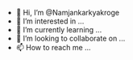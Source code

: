 - 👋 Hi, I’m @Namjankarkyakroge
- 👀 I’m interested in ...
- 🌱 I’m currently learning ...
- 💞️ I’m looking to collaborate on ...
- 📫 How to reach me ...

<!---
Namjankarkyakroge/Namjankarkyakroge is a ✨ special ✨ repository because its `README.md` (this file) appears on your GitHub profile.
You can click the Preview link to take a look at your changes.
--->
